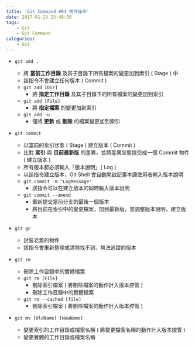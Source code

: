 ```yaml
---
title: 'Git Command #04 物件操作'
date: 2017-01-23 23:48:50
tags:
    - Git
    - Git Command
categories:
    - Git
---
```

 - `git add .`
    - 將 **當前工作目錄** 及其子目錄下所有檔案的變更加到索引 ( Stage ) 中
    - 該指令不會建立任何版本 ( Commit )
     - `git add [Dir]`
        - 將 **指定工作目錄** 及其子目錄下的所有檔案的變更加到索引
    - `git add [File]`
        - 將 **指定檔案** 的變更加到索引
    - `git add -u`
        - 僅將 **更新** 或 **刪除** 的檔案變更加到索引


 - `git commit`
    - 以當前的索引狀態 ( Stage ) 建立版本 ( Commit )
    - 比對 **索引** 與 **目前最新版** 的差異，並將差異狀態提交成一個 Commit 物件 ( 建立版本 )
    - 所有版本都必須輸入「版本說明」( Log )
    - 以該指令建立版本，Git Shell 會自動開啟記事本讓使用者輸入版本說明
    - `git commit -m "LogMessage"`
        - 該指令可以在建立版本的同時輸入版本說明
    - `git commit --amend`
        - 重新提交當前分支的最後一個版本
        - 將目前在索引中的變更檔案，加到最新版，並調整版本說明，建立版本


 - `git gc`
    - 封裝老舊的物件
    - 該指令會重新整理或清除找不到、無法追蹤的版本


 - `git rm`
    - 刪除工作目錄中的實體檔案
    - `git rm [File]`
        - 刪除索引檔案 ( 將刪除檔案的動作計入版本控管 )
        - 刪除工作目錄中的實體檔案
     - `git rm --cached [file]`
        - 刪除索引檔案 ( 將刪除檔案的動作計入版本控管 )


 - `git mv [OldName] [NewName]`
    - 變更索引的工作目錄或檔案名稱 ( 將變更檔案名稱的動作計入版本控管 )
    - 變更實體的工作目錄或檔案名稱
